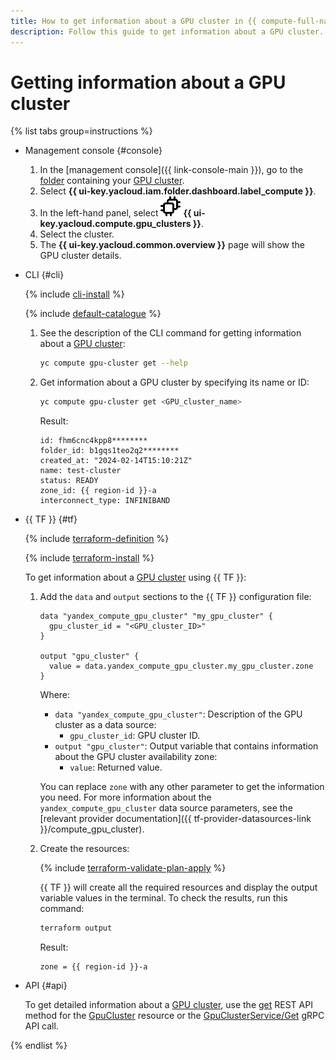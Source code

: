```yaml
---
title: How to get information about a GPU cluster in {{ compute-full-name }}
description: Follow this guide to get information about a GPU cluster.
---
```


# Getting information about a GPU cluster


{% list tabs group=instructions %}

- Management console {#console}

  1. In the [management console]({{ link-console-main }}), go to the [folder](../../../resource-manager/concepts/resources-hierarchy.md#folder) containing your [GPU cluster](../../concepts/gpus.md#gpu-clusters).
  1. Select **{{ ui-key.yacloud.iam.folder.dashboard.label_compute }}**.
  1. In the left-hand panel, select ![image](../../../_assets/console-icons/cpus.svg) **{{ ui-key.yacloud.compute.gpu_clusters }}**.
  1. Select the cluster.
  1. The **{{ ui-key.yacloud.common.overview }}** page will show the GPU cluster details.

- CLI {#cli}

  {% include [cli-install](../../../_includes/cli-install.md) %}

  {% include [default-catalogue](../../../_includes/default-catalogue.md) %}

  1. See the description of the CLI command for getting information about a [GPU cluster](../../concepts/gpus.md#gpu-clusters):

      ```bash
      yc compute gpu-cluster get --help
      ```

  1. Get information about a GPU cluster by specifying its name or ID:

      ```bash
      yc compute gpu-cluster get <GPU_cluster_name>
      ```

      Result:

      ```text
      id: fhm6cnc4kpp8********
      folder_id: b1gqs1teo2q2********
      created_at: "2024-02-14T15:10:21Z"
      name: test-cluster
      status: READY
      zone_id: {{ region-id }}-a
      interconnect_type: INFINIBAND
      ```

- {{ TF }} {#tf}

  {% include [terraform-definition](../../../_tutorials/_tutorials_includes/terraform-definition.md) %}

  {% include [terraform-install](../../../_includes/terraform-install.md) %}

  To get information about a [GPU cluster](../../concepts/gpus.md#gpu-clusters) using {{ TF }}:

  1. Add the `data` and `output` sections to the {{ TF }} configuration file:

      ```hcl
      data "yandex_compute_gpu_cluster" "my_gpu_cluster" {
        gpu_cluster_id = "<GPU_cluster_ID>"
      }

      output "gpu_cluster" {
        value = data.yandex_compute_gpu_cluster.my_gpu_cluster.zone
      }
      ```

      Where:

      * `data "yandex_compute_gpu_cluster"`: Description of the GPU cluster as a data source:
        * `gpu_cluster_id`: GPU cluster ID.
      * `output "gpu_cluster"`: Output variable that contains information about the GPU cluster availability zone:
        * `value`: Returned value.

     You can replace `zone` with any other parameter to get the information you need. For more information about the `yandex_compute_gpu_cluster` data source parameters, see the [relevant provider documentation]({{ tf-provider-datasources-link }}/compute_gpu_cluster).

  1. Create the resources:

      {% include [terraform-validate-plan-apply](../../../_tutorials/_tutorials_includes/terraform-validate-plan-apply.md) %}

      {{ TF }} will create all the required resources and display the output variable values in the terminal. To check the results, run this command:

      ```bash
      terraform output
      ```

      Result:

      ```text
      zone = {{ region-id }}-a
      ```

- API {#api}

  To get detailed information about a [GPU cluster](../../concepts/gpus.md#gpu-clusters), use the [get](../../api-ref/GpuCluster/get.md) REST API method for the [GpuCluster](../../api-ref/GpuCluster/index.md) resource or the [GpuClusterService/Get](../../api-ref/grpc/GpuCluster/get.md) gRPC API call.

{% endlist %}
